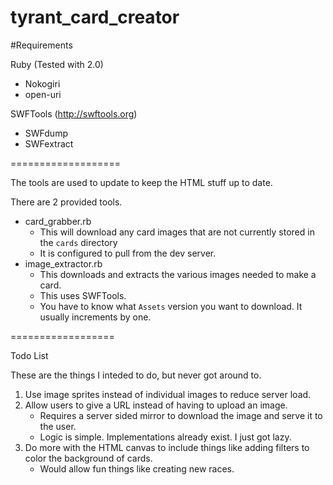 tyrant_card_creator
===================

#Requirements

Ruby (Tested with 2.0)
* Nokogiri
* open-uri

SWFTools (http://swftools.org)
* SWFdump
* SWFextract

===================

The tools are used to update to keep the HTML stuff up to date.

There are 2 provided tools.
* card_grabber.rb
    * This will download any card images that are not currently stored in the ````cards```` directory
    * It is configured to pull from the dev server.
* image_extractor.rb
    * This downloads and extracts the various images needed to make a card.
    * This uses SWFTools.
    * You have to know what ````Assets```` version you want to download.  It usually increments by one.

==================

Todo List

These are the things I inteded to do, but never got around to.

1. Use image sprites instead of individual images to reduce server load.
2. Allow users to give a URL instead of having to upload an image.
    * Requires a server sided mirror to download the image and serve it to the user.
    * Logic is simple.  Implementations already exist. I just got lazy.
3. Do more with the HTML canvas to include things like adding filters to color the background of cards.
    * Would allow fun things like creating new races.

